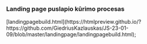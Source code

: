 <h3>Landing page puslapio kūrimo procesas</h3>
[landingpagebuild.html](https://htmlpreview.github.io/?https://github.com/GiedriusKazlauskas/JS-23-01-09/blob/master/landingpage/landingpagebuild.html);
